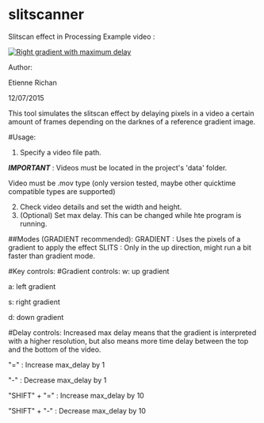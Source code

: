 # slitscanner
Slitscan effect in Processing
Example video :

[![Right gradient with maximum delay](https://www.youtube.com/watch?v=cNnaRpf-W5U/5.jpg)](https://www.youtube.com/watch?v=cNnaRpf-W5U)

Author:

Etienne Richan

12/07/2015

This tool simulates the slitscan effect by delaying pixels in a video a certain amount of frames depending on the darknes of a reference gradient image.

#Usage:
1. Specify a video file path. 

  ***IMPORTANT*** : Videos must be located in the project's 'data' folder. 
  
  Video must be .mov type (only version tested, maybe other quicktime compatible types are supported)
  
2. Check video details and set the width and height.
3. (Optional) Set max delay. This can be changed while hte program is running.


##Modes (GRADIENT recommended):
  GRADIENT : Uses the pixels of a gradient to apply the effect
  SLITS : Only in the up direction, might run a bit faster than gradient mode. 


#Key controls:
#Gradient controls:
  w: up gradient
  
  a: left gradient
  
  s: right gradient
  
  d: down gradient

#Delay controls:
 Increased max delay means that the gradient is interpreted with a higher resolution, but also means more time delay between the top and the bottom of the video. 

  "=" : Increase max_delay by 1
  
  "-" : Decrease max_delay by 1
  
  "SHIFT" + "=" : Increase max_delay by 10

  "SHIFT" + "-" : Decrease max_delay by 10
  


